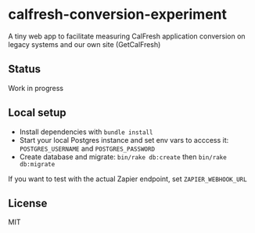 # calfresh-conversion-experiment

A tiny web app to facilitate measuring CalFresh application conversion on legacy systems and our own site (GetCalFresh)

## Status

Work in progress

## Local setup

- Install dependencies with `bundle install`
- Start your local Postgres instance and set env vars to acccess it: `POSTGRES_USERNAME` and `POSTGRES_PASSWORD`
- Create database and migrate: `bin/rake db:create` then `bin/rake db:migrate`

If you want to test with the actual Zapier endpoint, set `ZAPIER_WEBHOOK_URL`

## License

MIT
